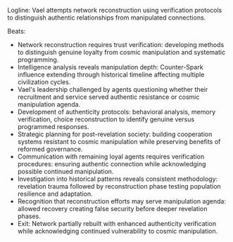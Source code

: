 ﻿---
series: 3
novella: 1
file: S3N1_CH09
type: chapter
pov: Vael
setting: Network reconstruction - trust rebuilding
word_target_min: 1201
word_target_max: 2299
status: outline
---
Logline: Vael attempts network reconstruction using verification protocols to distinguish authentic relationships from manipulated connections.

Beats:
- Network reconstruction requires trust verification: developing methods to distinguish genuine loyalty from cosmic manipulation and systematic programming.
- Intelligence analysis reveals manipulation depth: Counter-Spark influence extending through historical timeline affecting multiple civilization cycles.
- Vael's leadership challenged by agents questioning whether their recruitment and service served authentic resistance or cosmic manipulation agenda.
- Development of authenticity protocols: behavioral analysis, memory verification, choice reconstruction to identify genuine versus programmed responses.
- Strategic planning for post-revelation society: building cooperation systems resistant to cosmic manipulation while preserving benefits of reformed governance.
- Communication with remaining loyal agents requires verification procedures: ensuring authentic connection while acknowledging possible continued manipulation.
- Investigation into historical patterns reveals consistent methodology: revelation trauma followed by reconstruction phase testing population resilience and adaptation.
- Recognition that reconstruction efforts may serve manipulation agenda: allowed recovery creating false security before deeper revelation phases.
- Exit: Network partially rebuilt with enhanced authenticity verification while acknowledging continued vulnerability to cosmic manipulation.